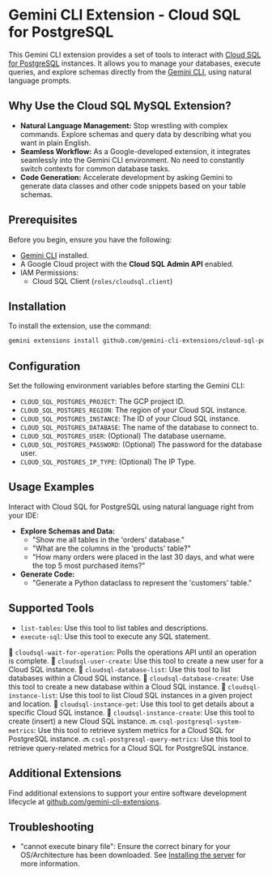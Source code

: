 # Gemini CLI Extension - Cloud SQL for PostgreSQL

This Gemini CLI extension provides a set of tools to interact with [Cloud SQL for PostgreSQL](https://cloud.google.com/sql/docs/postgres) instances. It allows you to manage your databases, execute queries, and explore schemas directly from the [Gemini CLI](https://google-gemini.github.io/gemini-cli/), using natural language prompts.

## Why Use the Cloud SQL MySQL Extension?

* **Natural Language Management:** Stop wrestling with complex commands. Explore schemas and query data by describing what you want in plain English.
* **Seamless Workflow:** As a Google-developed extension, it integrates seamlessly into the Gemini CLI environment. No need to constantly switch contexts for common database tasks.
* **Code Generation:** Accelerate development by asking Gemini to generate data classes and other code snippets based on your table schemas.

## Prerequisites

Before you begin, ensure you have the following:

* [Gemini CLI](https://github.com/google-gemini/gemini-cli) installed.
* A Google Cloud project with the **Cloud SQL Admin API** enabled.
* IAM Permissions:
  * Cloud SQL Client (`roles/cloudsql.client`)

## Installation

To install the extension, use the command:

```bash
gemini extensions install github.com/gemini-cli-extensions/cloud-sql-postgresql.git
```

## Configuration

Set the following environment variables before starting the Gemini CLI:

* `CLOUD_SQL_POSTGRES_PROJECT`: The GCP project ID.
* `CLOUD_SQL_POSTGRES_REGION`: The region of your Cloud SQL instance.
* `CLOUD_SQL_POSTGRES_INSTANCE`: The ID of your Cloud SQL instance.
* `CLOUD_SQL_POSTGRES_DATABASE`: The name of the database to connect to.
* `CLOUD_SQL_POSTGRES_USER`: (Optional) The database username.
* `CLOUD_SQL_POSTGRES_PASSWORD`: (Optional) The password for the database user.
* `CLOUD_SQL_POSTGRES_IP_TYPE`: (Optional) The IP Type.

## Usage Examples

Interact with Cloud SQL for PostgreSQL using natural language right from your IDE:

* **Explore Schemas and Data:**
  * "Show me all tables in the 'orders' database."
  * "What are the columns in the 'products' table?"
  * "How many orders were placed in the last 30 days, and what were the top 5 most purchased items?"
* **Generate Code:**
  * "Generate a Python dataclass to represent the 'customers' table."

## Supported Tools

* `list-tables`: Use this tool to list tables and descriptions.
* `execute-sql`: Use this tool to execute any SQL statement.

🚧 `cloudsql-wait-for-operation`: Polls the operations API until an operation is complete.
🚧 `cloudsql-user-create`: Use this tool to create a new user for a Cloud SQL instance.
🚧 `cloudsql-database-list`: Use this tool to list databases within a Cloud SQL instance.
🚧 `cloudsql-database-create`: Use this tool to create a new database within a Cloud SQL instance.
🚧 `cloudsql-instance-list`: Use this tool to list Cloud SQL instances in a given project and location.
🚧 `cloudsql-instance-get`: Use this tool to get details about a specific Cloud SQL instance.
🚧 `cloudsql-instance-create`: Use this tool to create (insert) a new Cloud SQL instance.
🔜 `csql-postgresql-system-metrics`: Use this tool to retrieve system metrics for a Cloud SQL for PostgreSQL instance.
🔜 `csql-postgresql-query-metrics`: Use this tool to retrieve query-related metrics for a Cloud SQL for PostgreSQL instance.

## Additional Extensions

Find additional extensions to support your entire software development lifecycle at [github.com/gemini-cli-extensions](https://github.com/gemini-cli-extensions).

## Troubleshooting

* "cannot execute binary file": Ensure the correct binary for your OS/Architecture has been downloaded. See [Installing the server](https://googleapis.github.io/genai-toolbox/getting-started/introduction/#installing-the-server) for more information.
